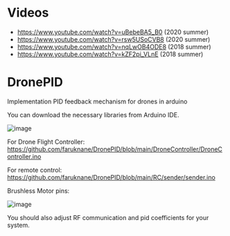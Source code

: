 # Videos
- https://www.youtube.com/watch?v=uBebeBA5_B0 (2020 summer)
- https://www.youtube.com/watch?v=rsw5USoCVB8 (2020 summer)
- https://www.youtube.com/watch?v=nqLwOB4ODE8 (2018 summer)
- https://www.youtube.com/watch?v=kZF2pi_VLnE (2018 summer)

# DronePID
Implementation PID feedback mechanism for drones in arduino

You can download the necessary libraries from Arduino IDE.

![image](https://user-images.githubusercontent.com/37745467/111026827-a863a800-83fd-11eb-9ebd-00906abd61c5.png)

For Drone Flight Controller: https://github.com/faruknane/DronePID/blob/main/DroneController/DroneController.ino

For remote control: https://github.com/faruknane/DronePID/blob/main/RC/sender/sender.ino

Brushless Motor pins: 

![image](https://user-images.githubusercontent.com/37745467/111026978-671fc800-83fe-11eb-9af0-401f9e7cf55e.png)
 
You should also adjust RF communication and pid coefficients for your system.

